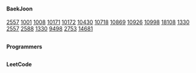 #### BaekJoon
[2557](https://www.acmicpc.net/problem/2557)
[1001](https://www.acmicpc.net/problem/1001)
[1008](https://www.acmicpc.net/problem/1008)
[10171](https://www.acmicpc.net/problem/10171)
[10172](https://www.acmicpc.net/problem/10172)
[10430](https://www.acmicpc.net/problem/10430)
[10718](https://www.acmicpc.net/problem/10718)
[10869](https://www.acmicpc.net/problem/10869)
[10926](https://www.acmicpc.net/problem/10926)
[10998](https://www.acmicpc.net/problem/10998)
[18108](https://www.acmicpc.net/problem/18108)
[1330](https://www.acmicpc.net/problem/1330)
[2557](https://www.acmicpc.net/problem/2557)
[2588](https://www.acmicpc.net/problem/2588)
[1330](https://www.acmicpc.net/problem/1330)
[9498](https://www.acmicpc.net/problem/9498)
[2753](https://www.acmicpc.net/problem/2753)
[14681](https://www.acmicpc.net/problem/14681)


##

#### Programmers

##

#### LeetCode

##
